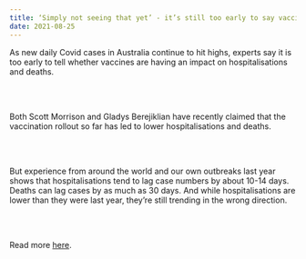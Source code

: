 ```yaml
---
title: ‘Simply not seeing that yet’ - it’s still too early to say vaccines are having an impact in Australia
date: 2021-08-25
---
```


<p>As new daily Covid cases in Australia continue to hit highs, experts say it is too early to tell whether vaccines are having an impact on hospitalisations and deaths.</p><br><br>

<p>Both Scott Morrison and Gladys Berejiklian have recently claimed that the vaccination rollout so far has led to lower hospitalisations and deaths.</p><br><br>

<p>But experience from around the world and our own outbreaks last year shows that hospitalisations tend to lag case numbers by about 10-14 days. Deaths can lag cases by as much as 30 days. And while hospitalisations are lower than they were last year, they’re still trending in the wrong direction.</p><br><br>

<p>Read more <a href="https://www.theguardian.com/australia-news/datablog/2021/aug/25/simply-not-seeing-that-yet-its-still-too-early-to-say-vaccines-are-having-an-impact-in-australia">here</a>.</p>